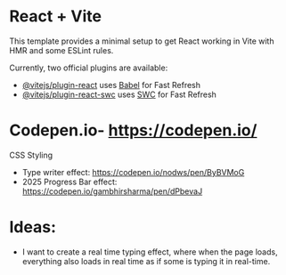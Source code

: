 # React + Vite

This template provides a minimal setup to get React working in Vite with HMR and some ESLint rules.

Currently, two official plugins are available:

- [@vitejs/plugin-react](https://github.com/vitejs/vite-plugin-react/blob/main/packages/plugin-react/README.md) uses [Babel](https://babeljs.io/) for Fast Refresh
- [@vitejs/plugin-react-swc](https://github.com/vitejs/vite-plugin-react-swc) uses [SWC](https://swc.rs/) for Fast Refresh

# Codepen.io- https://codepen.io/

CSS Styling

- Type writer effect: https://codepen.io/nodws/pen/ByBVMoG
- 2025 Progress Bar effect: https://codepen.io/gambhirsharma/pen/dPbevaJ

# Ideas:

- I want to create a real time typing effect, where when the page loads, everything also loads in real time as if some is typing it in real-time.
